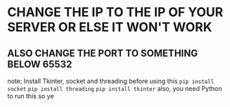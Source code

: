 # CHANGE THE IP TO THE IP OF YOUR SERVER OR ELSE IT WON'T WORK
## ALSO CHANGE THE PORT TO SOMETHING BELOW 65532
note: Install Tkinter, socket and threading before using this
`pip install socket`
`pip install threading`
`pip install tkinter`
also, you need Python to run this so ye
